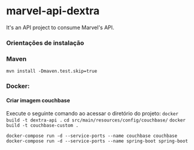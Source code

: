 # marvel-api-dextra
It's an API project to consume Marvel's API.

### Orientações de instalação

### Maven
`mvn install -Dmaven.test.skip=true`
### Docker:

#### Criar imagem couchbase

Execute o seguinte comando ao acessar o diretório do projeto: 
`docker build -t dextra-api .`
`cd src/main/resources/config/couchbase/`
`docker build -t couchbase-custom .`

`docker-compose run -d --service-ports --name couchbase couchbase`
`docker-compose run -d --service-ports --name spring-boot spring-boot`

